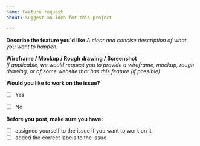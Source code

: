 ```yaml
---
name: Feature request
about: Suggest an idea for this project

---
```


**Describe the feature you'd like**
*A clear and concise description of what you want to happen.*


**Wireframe / Mockup / Rough drawing / Screenshot**  
*If applicable, we would request you to provide a wireframe, mockup, rough drawing, or of some website that has this feature (if possible)*


**Would you like to work on the issue?**
- [ ] Yes
- [ ] No


**Before you post, make sure you have:**
- [ ] assigned yourself to the issue if you want to work on it
- [ ] added the correct labels to the issue